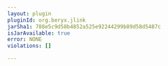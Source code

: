 ```yaml
---
layout: plugin
pluginId: org.beryx.jlink
jarSha1: 788e5c9d58b4852a525e92244299b89d58d5487c
isJarAvailable: true
error: NONE
violations: []

---
```

